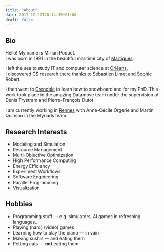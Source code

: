 ```yaml
---
title: "About"
date: 2017-12-22T20:14:35+01:00
draft: false
---
```


## Bio
Hello!
My name is Millian Poquet.  
I was born in 1991 in the beautiful maritime city of
[Martigues](../img/martigues.jpg).

I left the sea to study IT and computer science at [Orléans](../img/orleans.jpg).  
I discovered CS research there thanks to Sébastien Limet and Sophie Robert.

I then went to [Grenoble](../img/grenoble.jpg) to learn how to snowboard and for my PhD.
This work took place in the amazing Datamove team under the supervision of
Denis Trystram and Pierre-François Dutot.

I am currently working in [Rennes](../img/rennes.jpg) with Anne-Cécile Orgerie
and Martin Quinson in the Myriads team.

## Research Interests
- Modeling and Simulation
- Resource Management
- Multi-Objective Optimization
- High Performance Computing
- Energy Efficiency
- Experiment Workflows
- Software Engineering
- Parallel Programming
- Visualization

## Hobbies
- Programming stuff — e.g. simulators, AI games in refreshing languages...
- Playing (hard) (video) games
- Learning how to play the piano — in vain
- Making sushis — and eating them
- Petting cats — **not** eating them
